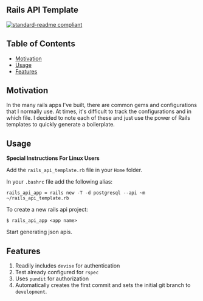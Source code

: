 ## Rails API Template

[![standard-readme compliant](https://img.shields.io/badge/standard--readme-OK-green.svg?style=flat-square)](https://github.com/RichardLitt/standard-readme)

## Table of Contents

- [Motivation](#motivation)
- [Usage](#usage)
- [Features](#features)

## Motivation

In the many rails apps I've built, there are common gems and configurations that I normally use. At times, it's difficult to track the configurations and in which file. I decided to note each of these and just use the power of Rails templates to quickly generate a boilerplate.

## Usage

**Special Instructions For Linux Users**

Add the `rails_api_template.rb` file in your `Home` folder.

In your `.bashrc` file add the following alias:

```
rails_api_app = rails new -T -d postgresql --api ~m ~/rails_api_template.rb
```

To create a new rails api project:

```
$ rails_api_app <app name>
```

Start generating json apis.

## Features

1. Readily includes `devise` for authentication
2. Test already configured for `rspec`
3. Uses `pundit` for authorization
4. Automatically creates the first commit and sets the initial git branch to `development`.
